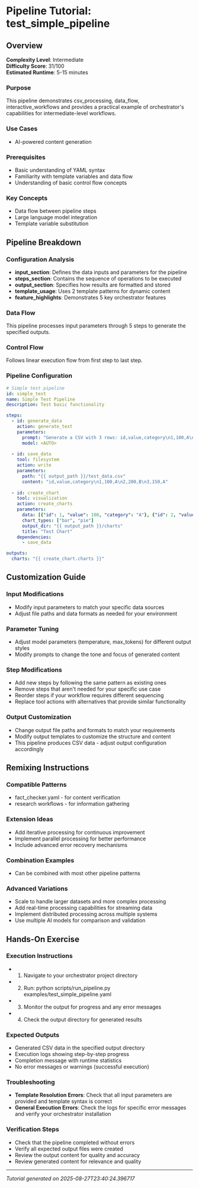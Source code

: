 # Pipeline Tutorial: test_simple_pipeline

## Overview

**Complexity Level**: Intermediate  
**Difficulty Score**: 31/100  
**Estimated Runtime**: 5-15 minutes  

### Purpose
This pipeline demonstrates csv_processing, data_flow, interactive_workflows and provides a practical example of orchestrator's capabilities for intermediate-level workflows.

### Use Cases
- AI-powered content generation

### Prerequisites
- Basic understanding of YAML syntax
- Familiarity with template variables and data flow
- Understanding of basic control flow concepts

### Key Concepts
- Data flow between pipeline steps
- Large language model integration
- Template variable substitution

## Pipeline Breakdown

### Configuration Analysis
- **input_section**: Defines the data inputs and parameters for the pipeline
- **steps_section**: Contains the sequence of operations to be executed
- **output_section**: Specifies how results are formatted and stored
- **template_usage**: Uses 2 template patterns for dynamic content
- **feature_highlights**: Demonstrates 5 key orchestrator features

### Data Flow
This pipeline processes input parameters through 5 steps to generate the specified outputs.

### Control Flow
Follows linear execution flow from first step to last step.

### Pipeline Configuration
```yaml
# Simple test pipeline
id: simple_test
name: Simple Test Pipeline
description: Test basic functionality

steps:
  - id: generate_data
    action: generate_text
    parameters:
      prompt: "Generate a CSV with 3 rows: id,value,category\n1,100,A\n2,200,B\n3,150,A"
      model: <AUTO>
    
  - id: save_data
    tool: filesystem
    action: write
    parameters:
      path: "{{ output_path }}/test_data.csv"
      content: "id,value,category\n1,100,A\n2,200,B\n3,150,A"
    
  - id: create_chart
    tool: visualization
    action: create_charts
    parameters:
      data: [{"id": 1, "value": 100, "category": "A"}, {"id": 2, "value": 200, "category": "B"}, {"id": 3, "value": 150, "category": "A"}]
      chart_types: ["bar", "pie"]
      output_dir: "{{ output_path }}/charts"
      title: "Test Chart"
    dependencies:
      - save_data

outputs:
  charts: "{{ create_chart.charts }}"
```

## Customization Guide

### Input Modifications
- Modify input parameters to match your specific data sources
- Adjust file paths and data formats as needed for your environment

### Parameter Tuning
- Adjust model parameters (temperature, max_tokens) for different output styles
- Modify prompts to change the tone and focus of generated content

### Step Modifications
- Add new steps by following the same pattern as existing ones
- Remove steps that aren't needed for your specific use case
- Reorder steps if your workflow requires different sequencing
- Replace tool actions with alternatives that provide similar functionality

### Output Customization
- Change output file paths and formats to match your requirements
- Modify output templates to customize the structure and content
- This pipeline produces CSV data - adjust output configuration accordingly

## Remixing Instructions

### Compatible Patterns
- fact_checker.yaml - for content verification
- research workflows - for information gathering

### Extension Ideas
- Add iterative processing for continuous improvement
- Implement parallel processing for better performance
- Include advanced error recovery mechanisms

### Combination Examples
- Can be combined with most other pipeline patterns

### Advanced Variations
- Scale to handle larger datasets and more complex processing
- Add real-time processing capabilities for streaming data
- Implement distributed processing across multiple systems
- Use multiple AI models for comparison and validation

## Hands-On Exercise

### Execution Instructions
- 1. Navigate to your orchestrator project directory
- 2. Run: python scripts/run_pipeline.py examples/test_simple_pipeline.yaml
- 3. Monitor the output for progress and any error messages
- 4. Check the output directory for generated results

### Expected Outputs
- Generated CSV data in the specified output directory
- Execution logs showing step-by-step progress
- Completion message with runtime statistics
- No error messages or warnings (successful execution)

### Troubleshooting
- **Template Resolution Errors**: Check that all input parameters are provided and template syntax is correct
- **General Execution Errors**: Check the logs for specific error messages and verify your orchestrator installation

### Verification Steps
- Check that the pipeline completed without errors
- Verify all expected output files were created
- Review the output content for quality and accuracy
- Review generated content for relevance and quality

---

*Tutorial generated on 2025-08-27T23:40:24.396717*
